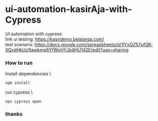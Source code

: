 # ui-automation-kasirAja-with-Cypress
UI automation with cypress \
link ui testing: https://kasirdemo.belajarqa.com/ <br/>
test scenario: https://docs.google.com/spreadsheets/d/1lYxQZ57ufQK-XQxdHkUz1tawkme6YfWoHYJb4HU142E/edit?usp=sharing

### How to run

Install dependencies \
```
npm install
```

run cypress \
```
npx cypress open
```

### thanks
